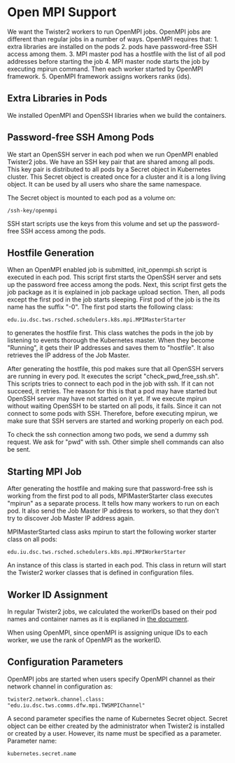 # Open MPI Support

We want the Twister2 workers to run OpenMPI jobs. OpenMPI jobs are different than regular jobs in a number of ways. OpenMPI requires that: 1. extra libraries are installed on the pods 2. pods have password-free SSH access among them. 3. MPI master pod has a hostfile with the list of all pod addresses before starting the job 4. MPI master node starts the job by executing mpirun command. Then each worker started by OpenMPI framework. 5. OpenMPI framework assigns workers ranks \(ids\).

## Extra Libraries in Pods

We installed OpenMPI and OpenSSH libraries when we build the containers.

## Password-free SSH Among Pods

We start an OpenSSH server in each pod when we run OpenMPI enabled Twister2 jobs. We have an SSH key pair that are shared among all pods. This key pair is distributed to all pods by a Secret object in Kubernetes cluster. This Secret object is created once for a cluster and it is a long living object. It can be used by all users who share the same namespace.

The Secret object is mounted to each pod as a volume on:

```text
/ssh-key/openmpi
```

SSH start scripts use the keys from this volume and set up the password-free SSH access among the pods.

## Hostfile Generation

When an OpenMPI enabled job is submitted, init\_openmpi.sh script is executed in each pod. This script first starts the OpenSSH server and sets up the password free access among the pods. Next, this script first gets the job package as it is explained in job package upload section. Then, all pods except the first pod in the job starts sleeping. First pod of the job is the its name has the suffix "-0". The first pod starts the following class:

```text
edu.iu.dsc.tws.rsched.schedulers.k8s.mpi.MPIMasterStarter
```

to generates the hostfile first. This class watches the pods in the job by listening to events thorough the Kubernetes master. When they become "Running", it gets their IP addresses and saves them to "hostfile". It also retrieves the IP address of the Job Master.

After generating the hostfile, this pod makes sure that all OpenSSH servers are running in every pod. It executes the script "check\_pwd\_free\_ssh.sh".  
This scripts tries to connect to each pod in the job with ssh. If it can not succeed, it retries. The reason for this is that a pod may have started but OpenSSH server may have not started on it yet. If we execute mpirun without waiting OpenSSH to be started on all pods, it fails. Since it can not connect to some pods with SSH. Therefore, before executing mpirun, we make sure that SSH servers are started and working properly on each pod.

To check the ssh connection among two pods, we send a dummy ssh request. We ask for "pwd" with ssh. Other simple shell commands can also be sent.

## Starting MPI Job

After generating the hostfile and making sure that password-free ssh is working from the first pod to all pods, MPIMasterStarter class executes "mpirun" as a separate process. It tells how many workers to run on each pod. It also send the Job Master IP address to workers, so that they don't try to discover Job Master IP address again.

MPIMasterStarted class asks mpirun to start the following worker starter class on all pods:

```text
edu.iu.dsc.tws.rsched.schedulers.k8s.mpi.MPIWorkerStarter
```

An instance of this class is started in each pod. This class in return will start the Twister2 worker classes that is defined in configuration files.

## Worker ID Assignment

In regular Twister2 jobs, we calculated the workerIDs based on their pod names and container names as it is explianed in [the document](twister2-on-kubernetes.md).

When using OpenMPI, since openMPI is assigning unique IDs to each worker, we use the rank of OpenMPI as the workerID.

## Configuration Parameters

OpenMPI jobs are started when users specify OpenMPI channel as their network channel in configuration as: 

```text
twister2.network.channel.class: "edu.iu.dsc.tws.comms.dfw.mpi.TWSMPIChannel"
```

A second parameter specifies the name of Kubernetes Secret object. 
Secret object can be either created by the administrator when Twister2 is installed or created by a user. 
However, its name must be specified as a parameter. Parameter name:

```text
kubernetes.secret.name
```


